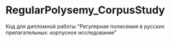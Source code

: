 # RegularPolysemy_CorpusStudy
Код для дипломной работы "Регулярная полисемия в русских прилагательных: корпусное исследование"
